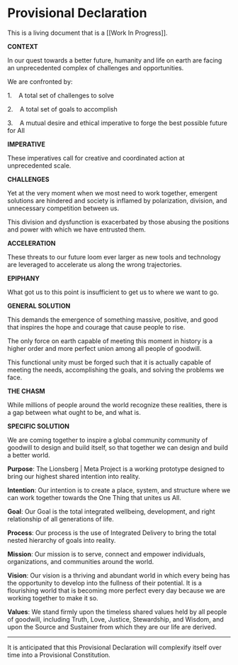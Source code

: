 # Provisional Declaration
This is a living document that is a [[Work In Progress]]. 

**CONTEXT**

In our quest towards a better future, humanity and life on earth are facing an unprecedented complex of challenges and opportunities.

We are confronted by:

1.    A total set of challenges to solve  

2.    A total set of goals to accomplish  

3.    A mutual desire and ethical imperative to forge the best possible future for All  

**IMPERATIVE**

These imperatives call for creative and coordinated action at unprecedented scale.  

**CHALLENGES**

Yet at the very moment when we most need to work together, emergent solutions are hindered and society is inflamed by polarization, division, and unnecessary competition between us.  

This division and dysfunction is exacerbated by those abusing the positions and power with which we have entrusted them.  

**ACCELERATION**

These threats to our future loom ever larger as new tools and technology are leveraged to accelerate us along the wrong trajectories.  

**EPIPHANY**

What got us to this point is insufficient to get us to where we want to go.  

**GENERAL SOLUTION**

This demands the emergence of something massive, positive, and good that inspires the hope and courage that cause people to rise. 

The only force on earth capable of meeting this moment in history is a higher order and more perfect union among all people of goodwill. 

This functional unity must be forged such that it is actually capable of meeting the needs, accomplishing the goals, and solving the problems we face.

**THE CHASM**

While millions of people around the world recognize these realities, there is a gap between what ought to be, and what is.

**SPECIFIC SOLUTION**

We are coming together to inspire a global community community of goodwill to design and build itself, so that together we can design and build a better world. 

**Purpose**: The Lionsberg | Meta Project is a working prototype designed to bring our highest shared intention into reality.

**Intention**: Our intention is to create a place, system, and structure where we can work together towards the One Thing that unites us All. 

**Goal**: Our Goal is the total integrated wellbeing, development, and right relationship of all generations of life.

**Process**: Our process is the use of Integrated Delivery to bring the total nested hierarchy of goals into reality. 

**Mission**: Our mission is to serve, connect and empower individuals, organizations, and communities around the world. 

**Vision**: Our vision is a thriving and abundant world in which every being has the opportunity to develop into the fullness of their potential. It is a flourishing world that is becoming more perfect every day because we are working together to make it so. 

**Values**: We stand firmly upon the timeless shared values held by all people of goodwill, including Truth, Love, Justice, Stewardship, and Wisdom, and upon the Source and Sustainer from which they are our life are derived. 

_____
It is anticipated that this Provisional Declaration will complexify itself over time into a Provisional Constitution. 